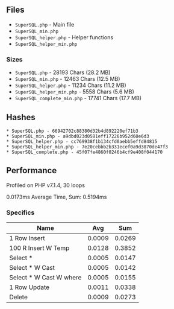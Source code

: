 ## Files

* `SuperSQL.php` - Main file
* `SuperSQL_min.php`
* `SuperSQL_helper.php` - Helper functions
* `SuperSQL_helper_min.php`

### Sizes

* `SuperSQL.php` - 28193 Chars (28.2 MB)
* `SuperSQL_min.php` - 12463 Chars (12.5 MB)
* `SuperSQL_helper.php` - 11234 Chars (11.2 MB)
* `SuperSQL_helper_min.php` - 5558 Chars (5.6 MB)
* `SuperSQL_complete_min.php` - 17741 Chars (17.7 MB)

## Hashes

```
* SuperSQL.php - 66942702c88380d32b4d892220ef71b3
* SuperSQL_min.php - a9dbd023d0581eff17226b952d60e6d3
* SuperSQL_helper.php - cc769938f1b134cfd0aebb5effd84815
* SuperSQL_helper_min.php - 7e20cebbb2b331ecef0a9d3870de47f3
* SuperSQL_complete.php - 45f07fe4860f0246b4cf9e408f044170
```

## Performance

Profiled on PHP v7.1.4, 30 loops


0.0173ms Average Time, Sum: 0.5194ms

### Specifics

| Name                    |  Avg   |  Sum   |
|-------------------------|--------|--------|
| 1 Row Insert            | 0.0009 | 0.0269 |
| 100 R Insert W Temp     | 0.0128 | 0.3852 |
| Select *                | 0.0005 | 0.0147 |
| Select * W Cast         | 0.0005 | 0.0142 |
| Select * W Cast W where | 0.0005 | 0.0155 |
| 1 Row Update            | 0.0011 | 0.0338 |
| Delete                  | 0.0009 | 0.0273 |
